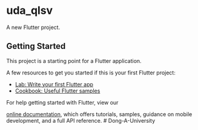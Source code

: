# uda_qlsv

A new Flutter project.

## Getting Started

This project is a starting point for a Flutter application.

A few resources to get you started if this is your first Flutter project:

- [Lab: Write your first Flutter app](https://flutter.dev/docs/get-started/codelab)
- [Cookbook: Useful Flutter samples](https://flutter.dev/docs/cookbook)

For help getting started with Flutter, view our



[online documentation](https://flutter.dev/docs), which offers tutorials,
samples, guidance on mobile development, and a full API reference.
#   D o n g - A - U n i v e r s i t y  
 